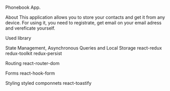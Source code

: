 Phonebook App.

About
This application allows you to store your contacts and get it from any device. For using it, you need to registrate, get email on your email adress and vereficate yourself.

Used library

State Management, Asynchronous Queries and Local Storage
react-redux
redux-toolkit
redux-persist

Routing
react-router-dom

Forms
react-hook-form

Styling
styled componnets
react-toastify

